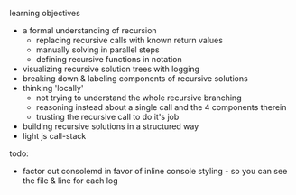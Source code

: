 learning objectives
* a formal understanding of recursion
    * replacing recursive calls with known return values
    * manually solving in parallel steps
    * defining recursive functions in notation
* visualizing recursive solution trees with logging
* breaking down & labeling components of recursive solutions
* thinking 'locally' 
    * not trying to understand the whole recursive branching
    * reasoning instead about a single call and the 4 components therein
    * trusting the recursive call to do it's job
* building recursive solutions in a structured way
* light js call-stack


todo: 
* factor out consolemd in favor of inline console styling - so you can see the file & line for each log
